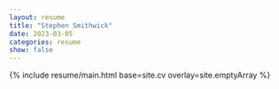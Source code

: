 ```yaml
---
layout: resume
title: "Stephen Smithwick"
date: 2023-03-05
categories: resume
show: false
---
```


{% include resume/main.html base=site.cv overlay=site.emptyArray %}
